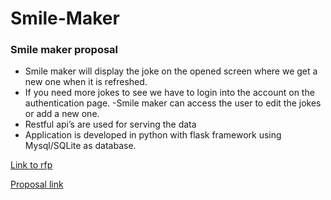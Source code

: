 # Smile-Maker
### Smile maker proposal
- Smile maker will display the joke on the opened screen where we get a new one when it is refreshed.
- If you need more jokes to see we have to login into the account on the authentication page.
-Smile maker can access the user to edit the jokes or add a new one.
- Restful api’s are used for serving the data
- Application is developed in python with flask framework using Mysql/SQLite as database.

[Link to rfp](https://github.com/manojnuvvala/smile_maker_proposal/blob/main/RFP.md)

[Proposal link](https://github.com/manojnuvvala/smile_maker_proposal/blob/main/proposal.md)
